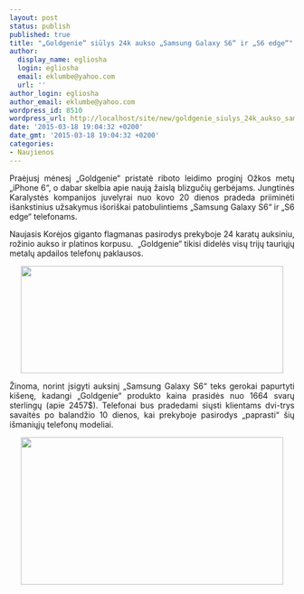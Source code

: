 ```yaml
---
layout: post
status: publish
published: true
title: "„Goldgenie“ siūlys 24k aukso „Samsung Galaxy S6“ ir „S6 edge“"
author:
  display_name: egliosha
  login: egliosha
  email: eklumbe@yahoo.com
  url: ''
author_login: egliosha
author_email: eklumbe@yahoo.com
wordpress_id: 8510
wordpress_url: http://localhost/site/new/goldgenie_siulys_24k_aukso_samsung_galaxy_s6_ir_s6_edge/
date: '2015-03-18 19:04:32 +0200'
date_gmt: '2015-03-18 19:04:32 +0200'
categories:
- Naujienos
---
```

<p style="text-align: justify;">
	Praėjusį mėnesį &bdquo;Goldgenie&ldquo; pristatė riboto leidimo proginį Ožkos metų &bdquo;iPhone 6&ldquo;, o dabar skelbia apie naują žaislą blizgučių gerbėjams. Jungtinės Karalystės kompanijos juvelyrai nuo kovo 20 dienos pradeda priiminėti i&scaron;ankstinius užsakymus i&scaron;ori&scaron;kai patobulintiems &bdquo;Samsung Galaxy S6&ldquo; ir &bdquo;S6 edge&ldquo; telefonams.</p>
<p style="text-align: justify;">
	Naujasis Korėjos giganto flagmanas pasirodys prekyboje 24 karatų auksiniu, rožinio aukso ir platinos korpusu. &nbsp;&bdquo;Goldgenie&ldquo; tikisi didelės visų trijų tauriųjų metalų apdailos telefonų paklausos.</p>
<p style="text-align: center;">
	<a href="http://technews.lt/userfiles/Samsung-Galaxy-S6-Three-Phones-1024x420.jpg"><img alt="" src="http://technews.lt/userfiles/Samsung-Galaxy-S6-Three-Phones-1024x420.jpg" style="width: 464px; height: 190px;" /></a></p>
<p style="text-align: justify;">
	Žinoma, norint įsigyti auksinį &bdquo;Samsung Galaxy S6&ldquo; teks gerokai papurtyti ki&scaron;enę, kadangi &bdquo;Goldgenie&ldquo; produkto kaina prasidės nuo 1664 svarų sterlingų (apie 2457$). Telefonai bus pradedami siųsti klientams dvi-trys savaitės po balandžio 10 dienos, kai prekyboje pasirodys &bdquo;paprasti&ldquo; &scaron;ių i&scaron;maniųjų telefonų modeliai.</p>
<p style="text-align: center;">
	<a href="http://technews.lt/userfiles/24k-Gold-Samsung-S6-Edge-1024x576.jpg"><img alt="" src="http://technews.lt/userfiles/24k-Gold-Samsung-S6-Edge-1024x576.jpg" style="width: 464px; height: 261px;" /></a></p>
